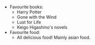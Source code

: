 - Favourite books:
  - Harry Potter
  - Gone with the Wind
  - Lust for Life
  - Keigo Higashino's novels
- Favourite food:
  - All delicious food! Mainly asian food. 
